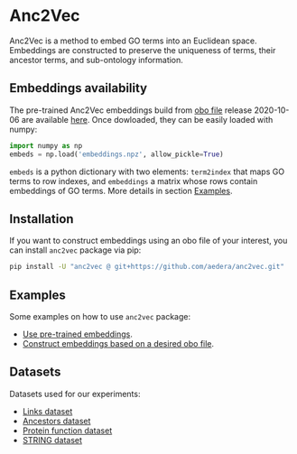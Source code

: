 # Anc2Vec

Anc2Vec is a method to embed GO terms into an Euclidean space. Embeddings are
constructed to preserve the uniqueness of terms, their ancestor terms, and
sub-ontology information.

## Embeddings availability

The pre-trained Anc2Vec embeddings build from [obo file](https://drive.google.com/file/d/1HEB9cVP6S63bi8nv7IrzXSYLLy5EPwBW/view?usp=sharing) release 2020-10-06 are
available
[here](https://drive.google.com/file/d/13DMaWYi-zBF8hbDFvIJM5p5vGb6kUPf3/view?usp=sharing). Once
dowloaded, they can be easily loaded with numpy:

```python
import numpy as np
embeds = np.load('embeddings.npz', allow_pickle=True)
```

`embeds` is a python dictionary with two elements: `term2index` that maps GO
terms to row indexes, and `embeddings` a matrix whose rows contain embeddings
of GO terms. More details in section [Examples](#examples).

## Installation

If you want to construct embeddings using an obo file of your interest, you
can install `anc2vec` package via pip:

```bash
pip install -U "anc2vec @ git+https://github.com/aedera/anc2vec.git"
```

## Examples

Some examples on how to use `anc2vec` package:

* [Use pre-trained embeddings](https://colab.research.google.com/github/aedera/anc2vec/blob/main/examples/pretrained_anc2vec_embeddings.ipynb).
* [Construct embeddings based on a desired obo file](https://colab.research.google.com/github/aedera/anc2vec/blob/main/examples/train_anc2vec_embeddings.ipynb).

## Datasets

Datasets used for our experiments:

* [Links dataset](https://drive.google.com/file/d/14gu6XqoTUa8dNSqW1sTY_CHHQrVAyhEa/view?usp=sharing)
* [Ancestors dataset](https://drive.google.com/file/d/1fgK50TNg5nrade22SwmqZYOeAxgPHIHY/view?usp=sharing)
* [Protein function dataset](https://drive.google.com/file/d/1eokaKj20tbFTn9jexQXIkONqwHeiBGS-/view?usp=sharing)
* [STRING dataset]()
